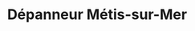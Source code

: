 ---
title: "Dépanneur Métis-sur-Mer"
url: /metis-sur-mer/depanneur-metis-sur-mer/
shop: Lebensmittel
---